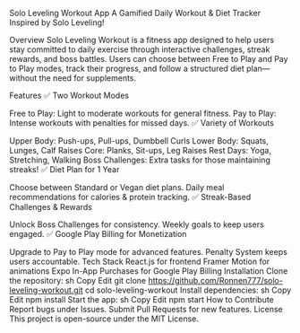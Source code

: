 Solo Leveling Workout App
A Gamified Daily Workout & Diet Tracker Inspired by Solo Leveling!

Overview
Solo Leveling Workout is a fitness app designed to help users stay committed to daily exercise through interactive challenges, streak rewards, and boss battles. Users can choose between Free to Play and Pay to Play modes, track their progress, and follow a structured diet plan—without the need for supplements.

Features
✅ Two Workout Modes

Free to Play: Light to moderate workouts for general fitness.
Pay to Play: Intense workouts with penalties for missed days.
✅ Variety of Workouts

Upper Body: Push-ups, Pull-ups, Dumbbell Curls
Lower Body: Squats, Lunges, Calf Raises
Core: Planks, Sit-ups, Leg Raises
Rest Days: Yoga, Stretching, Walking
Boss Challenges: Extra tasks for those maintaining streaks!
✅ Diet Plan for 1 Year

Choose between Standard or Vegan diet plans.
Daily meal recommendations for calories & protein tracking.
✅ Streak-Based Challenges & Rewards

Unlock Boss Challenges for consistency.
Weekly goals to keep users engaged.
✅ Google Play Billing for Monetization

Upgrade to Pay to Play mode for advanced features.
Penalty System keeps users accountable.
Tech Stack
React.js for frontend
Framer Motion for animations
Expo In-App Purchases for Google Play Billing
Installation
Clone the repository:
sh
Copy
Edit
git clone https://github.com/Ronnen777/solo-leveling-workout.git
cd solo-leveling-workout
Install dependencies:
sh
Copy
Edit
npm install
Start the app:
sh
Copy
Edit
npm start
How to Contribute
Report bugs under Issues.
Submit Pull Requests for new features.
License
This project is open-source under the MIT License.
